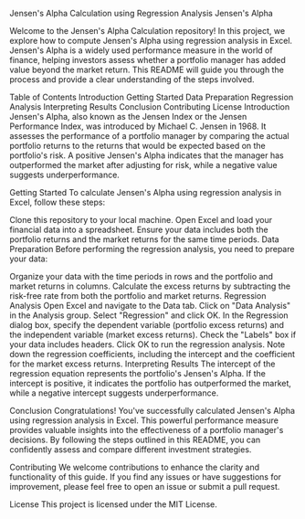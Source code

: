 Jensen's Alpha Calculation using Regression Analysis
Jensen's Alpha

Welcome to the Jensen's Alpha Calculation repository! In this project, we explore how to compute Jensen's Alpha using regression analysis in Excel. Jensen's Alpha is a widely used performance measure in the world of finance, helping investors assess whether a portfolio manager has added value beyond the market return. This README will guide you through the process and provide a clear understanding of the steps involved.

Table of Contents
Introduction
Getting Started
Data Preparation
Regression Analysis
Interpreting Results
Conclusion
Contributing
License
Introduction
Jensen's Alpha, also known as the Jensen Index or the Jensen Performance Index, was introduced by Michael C. Jensen in 1968. It assesses the performance of a portfolio manager by comparing the actual portfolio returns to the returns that would be expected based on the portfolio's risk. A positive Jensen's Alpha indicates that the manager has outperformed the market after adjusting for risk, while a negative value suggests underperformance.

Getting Started
To calculate Jensen's Alpha using regression analysis in Excel, follow these steps:

Clone this repository to your local machine.
Open Excel and load your financial data into a spreadsheet.
Ensure your data includes both the portfolio returns and the market returns for the same time periods.
Data Preparation
Before performing the regression analysis, you need to prepare your data:

Organize your data with the time periods in rows and the portfolio and market returns in columns.
Calculate the excess returns by subtracting the risk-free rate from both the portfolio and market returns.
Regression Analysis
Open Excel and navigate to the Data tab.
Click on "Data Analysis" in the Analysis group.
Select "Regression" and click OK.
In the Regression dialog box, specify the dependent variable (portfolio excess returns) and the independent variable (market excess returns).
Check the "Labels" box if your data includes headers.
Click OK to run the regression analysis.
Note down the regression coefficients, including the intercept and the coefficient for the market excess returns.
Interpreting Results
The intercept of the regression equation represents the portfolio's Jensen's Alpha. If the intercept is positive, it indicates the portfolio has outperformed the market, while a negative intercept suggests underperformance.

Conclusion
Congratulations! You've successfully calculated Jensen's Alpha using regression analysis in Excel. This powerful performance measure provides valuable insights into the effectiveness of a portfolio manager's decisions. By following the steps outlined in this README, you can confidently assess and compare different investment strategies.

Contributing
We welcome contributions to enhance the clarity and functionality of this guide. If you find any issues or have suggestions for improvement, please feel free to open an issue or submit a pull request.

License
This project is licensed under the MIT License.
